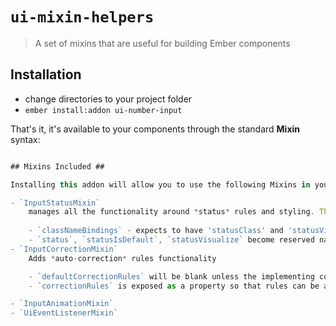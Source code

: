 # `ui-mixin-helpers`

> A set of mixins that are useful for building Ember components

## Installation ##


* change directories to your project folder
* `ember install:addon ui-number-input`

That's it, it's available to your components through the standard **Mixin** syntax:

````javascript

## Mixins Included ##

Installing this addon will allow you to use the following Mixins in your components/views:

- `InputStatusMixin`
	manages all the functionality around *status* rules and styling. This mixin has the following dependencies:
	
	- `classNameBindings` - expects to have 'statusClass' and 'statusVisualze' listed in the bindings array
	- `status`, `statusIsDefault`, `statusVisualize` become reserved names
- `InputCorrectionMixin`
	Adds *auto-correction* rules functionality

	- `defaultCorrectionRules` will be blank unless the implementing component sets this themselves (blank may be the desired state)
	- `correctionRules` is exposed as a property so that rules can be added by containing view at run time

- `InputAnimationMixin`
- `UiEventListenerMixin`

